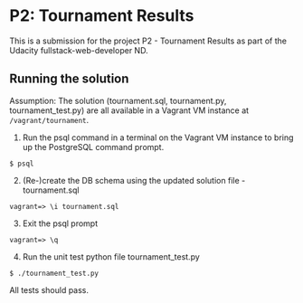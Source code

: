 # P2: Tournament Results

This is a submission for the project P2 - Tournament Results as part of the Udacity fullstack-web-developer ND.

Running the solution
--------------------

Assumption: The solution (tournament.sql, tournament.py, tournament_test.py) are all available in a Vagrant VM instance at ```/vagrant/tournament```.

1. Run the psql command in a terminal on the Vagrant VM instance to bring up the PostgreSQL command prompt.
```shell
$ psql
```

2. (Re-)create the DB schema using the updated solution file - tournament.sql
```shell
vagrant=> \i tournament.sql
```

3. Exit the psql prompt
```shell
vagrant=> \q
```

4. Run the unit test python file tournament_test.py 
```shell
$ ./tournament_test.py
```

All tests should pass.

